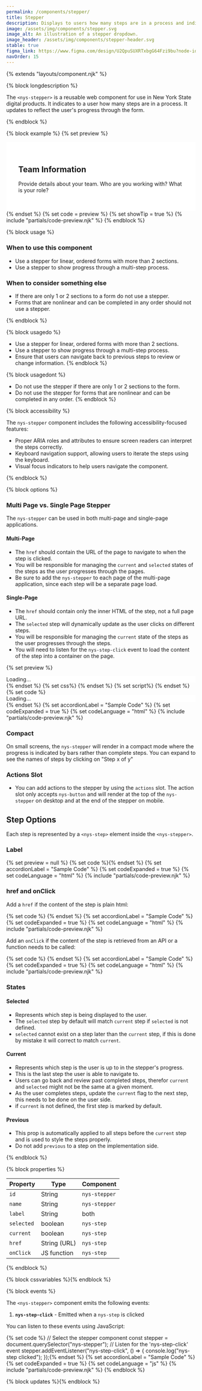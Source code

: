 ```yaml
---
permalink: /components/stepper/
title: Stepper
description: Displays to users how many steps are in a process and indicates their progress.
image: /assets/img/components/stepper.svg
image_alt: An illustration of a stepper dropdown.
image_header: /assets/img/components/stepper-header.svg
stable: true
figma_link: https://www.figma.com/design/U2QpuSUXRTxbgG64Fzi9bu?node-id=4897-5811
navOrder: 15
---
```


{% extends "layouts/component.njk" %}

{% block longdescription %}

The `<nys-stepper>` is a reusable web component for use in New York State digital products. It indicates to a user how many steps are in a process. It updates to reflect the user's progress through the form.

{% endblock %}

{% block example %}
  {% set preview %}
<div class="nys-grid-row">
  <nys-stepper
    label="Register for Design System Office Hours"
    class="nys-desktop:nys-grid-col-4"
  >
    <nys-step
      label="Personal Details"
    ></nys-step>
    <nys-step
      label="Team Info"
      selected
    ></nys-step>
    <nys-step
      label="Usage Survey"
      current
    ></nys-step>
    <nys-step
      label="Newsletter Opt-In"
    ></nys-step>
  </nys-stepper>
  <div class="nys-desktop:nys-grid-col-8" id="nys-stepper-content">
    <div style="padding: 2rem; background-color: #fff;">
      <h2>Team Information</h2>
      <p>Provide details about your team. Who are you working with? What is your role?</p>
      <nys-textinput label="Agency Name" required width="md"></nys-textinput>
      <nys-textinput label="Team Name" required width="md"></nys-textinput>
    </div>
  </div>
</div>
  {% endset %}
  {% set code = preview %}
  {% set showTip = true %}
  {% include "partials/code-preview.njk" %}
{% endblock %}

{% block usage %}

### When to use this component
- Use a stepper for linear, ordered forms with more than 2 sections.
- Use a stepper to show progress through a multi-step process.

### When to consider something else
- If there are only 1 or 2 sections to a form do not use a stepper.
- Forms that are nonlinear and can be completed in any order should not use a stepper.

{% endblock %}

{% block usagedo %}
- Use a stepper for linear, ordered forms with more than 2 sections.
- Use a stepper to show progress through a multi-step process.
- Ensure that users can navigate back to previous steps to review or change information.
{% endblock %}

{% block usagedont %}
- Do not use the stepper if there are only 1 or 2 sections to the form.
- Do not use the stepper for forms that are nonlinear and can be completed in any order.
{% endblock %}

{% block accessibility %}

The `nys-stepper` component includes the following accessibility-focused features:

- Proper ARIA roles and attributes to ensure screen readers can interpret the steps correctly.
- Keyboard navigation support, allowing users to iterate the steps using the keyboard.
- Visual focus indicators to help users navigate the component.

{% endblock %}

{% block options %}

### Multi Page vs. Single Page Stepper
The `nys-stepper` can be used in both multi-page and single-page applications.

#### Multi-Page
- The `href` should contain the URL of the page to navigate to when the step is clicked.
- You will be responsible for managing the `current` and `selected` states of the steps as the user progresses through the pages.
- Be sure to add the `nys-stepper` to each page of the multi-page application, since each step will be a separate page load.

#### Single-Page
- The `href` should contain only the inner HTML of the step, not a full page URL.
- The `selected` step will dynamically update as the user clicks on different steps.
- You will be responsible for managing the `current` state of the steps as the user progresses through the steps.
- You will need to listen for the `nys-step-click` event to load the content of the step into a container on the page.

{% set preview %}
<div class="nys-grid-row">
  <nys-stepper
    label="Register for Design System Office Hours"
    class="nys-desktop:nys-grid-col-4"
    id="nys-stepper-dynamic"
  >
    <nys-step
      label="Personal Details"
      href="/stepper-pages/personal.html"
    ></nys-step>
    <nys-step
      label="Team Info"
      selected
      href="/stepper-pages/team.html"
    ></nys-step>
    <nys-step
      label="Usage Survey"
      current
      href="/stepper-pages/survey.html"
    ></nys-step>
    <nys-step
      label="Newsletter Opt-In"
      href="/stepper-pages/newsletter.html"
    ></nys-step>
  </nys-stepper>
  <div class="nys-desktop:nys-grid-col-8" id="nys-stepper-content-dynamic">
    Loading...
  </div>
</div>
{% endset %}
{% set css%}
<style>
  #nys-stepper-content-dynamic {
    background-color: #fff;
  }
</style>
{% endset %}
{% set script%}
<script>
  document.addEventListener("DOMContentLoaded", async () => {
    const stepper = document.getElementById("nys-stepper-dynamic");
    if (stepper?.updateComplete) {
      await stepper.updateComplete;
    }
    const selectedStep = stepper.querySelector("nys-step[selected]");
    if (selectedStep) {
      const href = selectedStep.getAttribute("href");
      if (href) {
        try {
          const res = await fetch(href);
          if (!res.ok) throw new Error("Failed to load " + href);
          const html = await res.text();
          const container = document.querySelector("#nys-stepper-content-dynamic");
          if (container) container.innerHTML = html;
        } catch (err) {
          console.error("Error loading initial step content:", err);
        }
      }
    }
  });
  document.addEventListener("nys-step-click", async (e) => {
    const href = e.detail?.href;
    if (!href) return;
    e.preventDefault();
    try {
      const res = await fetch(href);
      if (!res.ok) throw new Error("Failed to fetch ", href);
      const html = await res.text();
      const container = document.querySelector("#nys-stepper-content-dynamic");
      if (container) {
        container.innerHTML = html;
      }
    } catch (err) {
      console.error("Error loading innerHTML:", err);
    }
  });
</script>
{% endset %}
{% set code %}
<div class="nys-grid-row">
  <nys-stepper
    label="Register for Design System Office Hours"
    class="nys-desktop:nys-grid-col-4"
    id="nys-stepper-dynamic"
  >
    <nys-step
      label="Personal Details"
      href="/stepper-pages/personal.html"
    ></nys-step>
    <nys-step
      label="Team Info"
      selected
      href="/stepper-pages/team.html"
    ></nys-step>
    <nys-step
      label="Usage Survey"
      current
      href="/stepper-pages/survey.html"
    ></nys-step>
    <nys-step
      label="Newsletter Opt-In"
      href="/stepper-pages/newsletter.html"
    ></nys-step>
  </nys-stepper>
  <div class="nys-desktop:nys-grid-col-8" id="nys-stepper-content-dynamic">
    Loading...
  </div>
</div>
<style>
  #nys-stepper-content-dynamic {
    background-color: #fff;
  }
</style>
<script>
  document.addEventListener("DOMContentLoaded", async () => {
    const stepper = document.getElementById("nys-stepper-dynamic");
    if (stepper?.updateComplete) {
      await stepper.updateComplete;
    }
    const selectedStep = stepper.querySelector("nys-step[selected]");
    if (selectedStep) {
      const href = selectedStep.getAttribute("href");
      if (href) {
        try {
          const res = await fetch(href);
          if (!res.ok) throw new Error("Failed to load " + href);
          const html = await res.text();
          const container = document.querySelector("#nys-stepper-content-dynamic");
          if (container) container.innerHTML = html;
        } catch (err) {
          console.error("Error loading initial step content:", err);
        }
      }
    }
  });
  document.addEventListener("nys-step-click", async (e) => {
    const href = e.detail?.href;
    if (!href) return;
    e.preventDefault();
    try {
      const res = await fetch(href);
      if (!res.ok) throw new Error("Failed to fetch ", href);
      const html = await res.text();
      const container = document.querySelector("#nys-stepper-content-dynamic");
      if (container) {
        container.innerHTML = html;
      }
    } catch (err) {
      console.error("Error loading innerHTML:", err);
    }
  });
</script>
{% endset %}
{% set accordionLabel = "Sample Code" %}
{% set codeExpanded = true %}
{% set codeLanguage = "html" %}
{% include "partials/code-preview.njk" %}

### Compact
On small screens, the `nys-stepper` will render in a compact mode where the progress is indicated by bars rather than complete steps. You can expand to see the names of steps by clicking on "Step x of y"

### Actions Slot
- You can add actions to the stepper by using the `actions` slot. The action slot only accepts `nys-button` and will render at the top of the `nys-stepper` on desktop and at the end of the stepper on mobile.

## Step Options
Each step is represented by a `<nys-step>` element inside the `<nys-stepper>`.

### Label
{% set preview = null %}
{% set code %}<nys-step label="Personal Details">{% endset %}
{% set accordionLabel = "Sample Code" %}
{% set codeExpanded = true %}
{% set codeLanguage = "html" %}
{% include "partials/code-preview.njk" %}

### href and onClick
Add a `href` if the content of the step is plain html:

{% set code %}<nys-step 
  label="Personal Details"
  href="/nys-stepper/personal.html">
</nys-step>{% endset %}
{% set accordionLabel = "Sample Code" %}
{% set codeExpanded = true %}
{% set codeLanguage = "html" %}
{% include "partials/code-preview.njk" %}

Add an `onClick` if the content of the step is retrieved from an API or a function needs to be called:

{% set code %}<nys-step 
  label="Personal Details" 
  onClick="yourFunction()">
</nys-step>{% endset %}
{% set accordionLabel = "Sample Code" %}
{% set codeExpanded = true %}
{% set codeLanguage = "html" %}
{% include "partials/code-preview.njk" %}

### States

#### Selected
- Represents which step is being displayed to the user.
- The `selected` step by default will match `current` step if `selected` is not defined.
- `selected` cannot exist on a step later than the `current` step, if this is done by mistake it will correct to match `current`.

#### Current
- Represents which step is the user is up to in the stepper's progress.
- This is the last step the user is able to navigate to.
- Users can go back and review past completed steps, therefor `current` and `selected` might not be the same at a given moment.
- As the user completes steps, update the `current` flag to the next step, this needs to be done on the user side.
- if `current` is not defined, the first step is marked by default.

#### Previous
- This prop is automatically applied to all steps before the `current` step and is used to style the steps properly.
- Do not add `previous` to a step on the implementation side.

{% endblock %}

{% block properties %}

| Property       | Type         | Component     | 
|----------------|--------------|---------------|
| `id`           | String       | `nys-stepper` |
| `name`         | String       | `nys-stepper` |
| `label`        | String       | both          |
| `selected`     | boolean      | `nys-step`    |
| `current`      | boolean      | `nys-step`    |
| `href`         | String (URL) | `nys-step`    |
| `onClick`      | JS function  | `nys-step`    |

{% endblock %}

{% block cssvariables %}{% endblock %}

{% block events %}

The `<nys-stepper>` component emits the following events:

1. **`nys-step-click`** -  Emitted when a `nys-step` is clicked

You can listen to these events using JavaScript:

{% set code %}
// Select the stepper component
const stepper = document.querySelector("nys-stepper");
// Listen for the 'nys-step-click' event
stepper.addEventListener("nys-step-click", () => {
	console.log("nys-step clicked");
});{% endset %}
{% set accordionLabel = "Sample Code" %}
{% set codeExpanded = true %}
{% set codeLanguage = "js" %}
{% include "partials/code-preview.njk" %}
{% endblock %}

{% block updates %}{% endblock %}